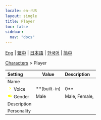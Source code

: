 ```yaml
---
locale: en-rUS
layout: single
title: Player
toc: false
sidebar:
  nav: "docs"
---
```

[Eng](/dancexr/menu/2025.4/chat/chat_player) | [繁中](/tw/dancexr/menu/2025.4/chat/chat_player) | [日本語](/jp/dancexr/menu/2025.4/chat/chat_player) | [한국어](/kr/dancexr/menu/2025.4/chat/chat_player) | [简中](/zh/dancexr/menu/2025.4/chat/chat_player)

[Characters](../menu#Characters) > Player



| Setting | Value | Description |
| :--- | --- | :--- |
|<nobr> Name</nobr>|| 
|<nobr><img src="/images/icon/ic_chevron.png" alt="chevron icon"/> Voice</nobr>| **[built-in]|0** | [built-in]|0, [built-in]|1, [built-in]|2, [built-in]|3, [built-in]|4, [built-in]|5, [built-in]|6, [built-in]|7, [built-in]|8, [built-in]|9, [built-in]|10, [built-in]|11, [built-in]|12, [built-in]|13, [built-in]|14, [built-in]|15, [built-in]|16, [built-in]|17, [built-in]|18, [built-in]|19,  |
|<nobr><img src="/images/icon/ic_toggle_on.png" alt="toggle on icon"/> Gender</nobr>| Male | Male, Female, 
|<nobr> Description</nobr>|| 
|<nobr> Personality</nobr>|| 
